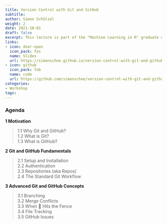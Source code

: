```yaml
---
title: Version Control with Git and GitHub
subtitle: 
author: Simon Schölzel
weight: 2
date: 2021-10-01
draft: false
excerpt: This lecture is part of the "Machine Learning in R" graduate course held at University of Münster, School of Business and Economics (winter term 2021/22). 🎓
links:
- icon: door-open
  icon_pack: fas
  name: Slides
  url: https://simonschoe.github.io/version-control-with-git-and-github/
- icon: github
  icon_pack: fab
  name: code
  url: https://github.com/simonschoe/version-control-with-git-and-github
categories:
- Workshop
tags:
---
```


### Agenda

**1 Motivation**  
> 1.1 Why Git and GitHub?  
1.2 What is Git?  
1.3 What is GitHub?

**2 Git and GitHub Fundamentals**  
> 2.1 Setup and Installation  
2.2 Authentication  
2.3 Repositories (aka Repos)  
2.4 The Standard Git Workflow
  
**3 Advanced Git and GitHub Concepts**  
> 3.1 Branching  
3.2 Merge Conflicts  
3.3 When :poop: Hits the Fence  
3.4 File Tracking  
3.5 GitHub Issues

